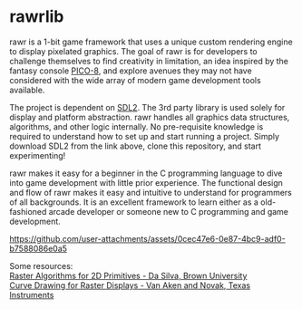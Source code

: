 

# rawrlib

rawr is a 1-bit game framework that uses a unique custom rendering engine to display pixelated graphics. The goal of rawr is for developers to challenge themselves to find creativity in limitation, an idea inspired by the fantasy console [PICO-8](https://www.lexaloffle.com/pico-8.php), and explore avenues they may not have considered with the wide array of modern game development tools available.

The project is dependent on [SDL2](https://github.com/libsdl-org/SDL/releases/tag/release-2.30.6). The 3rd party library is used solely for display and platform abstraction. rawr handles all graphics data structures, algorithms, and other logic internally. No pre-requisite knowledge is required to understand how to set up and start running a project. Simply download SDL2 from the link above, clone this repository, and start experimenting!

rawr makes it easy for a beginner in the C programming language to dive into game development with little prior experience. The functional design and flow of rawr makes it easy and intuitive to understand for programmers of all backgrounds. It is an excellent framework to learn either as a old-fashioned arcade developer or someone new to C programming and game development.



https://github.com/user-attachments/assets/0cec47e6-0e87-4bc9-adf0-b7588086e0a5


Some resources:
<br>
[Raster Algorithms for 2D Primitives - Da Silva, Brown University](https://cs.brown.edu/media/filer_public/88/9c/889c4b64-6979-4d31-a4fe-3904a681b978/dasilva.pdf)
<br>
[Curve Drawing for Raster Displays - Van Aken and Novak, Texas Instruments](https://dl.acm.org/doi/pdf/10.1145/282918.282943)
